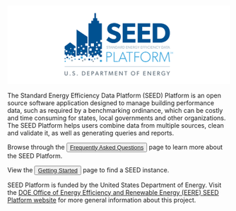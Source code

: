 ![Screenshot](images/DOE-SEED-Logo_v7.png)

The Standard Energy Efficiency Data Platform (SEED) Platform is an open source software application designed to manage building performance data, such as required by a benchmarking ordinance, which can be costly and time consuming for states, local governments and other organizations. The SEED Platform helps users combine data from multiple sources, clean and validate it, as well as generating queries and reports. 

Browse through the <button class="blue"><a class="button" href="faq/">Frequently Asked Questions</a></button> page to learn more about the SEED Platform.  

View the <button class="blue"><a class="button" href="getting_started/">Getting Started</a></button>  page to find a SEED instance. 

SEED Platform is funded by the United States Department of Energy. Visit the [DOE Office of Energy Efficiency and Renewable Energy (EERE) SEED Platform website](http://energy.gov/eere/buildings/standard-energy-efficiency-data-platform) for more general information about this project. 
